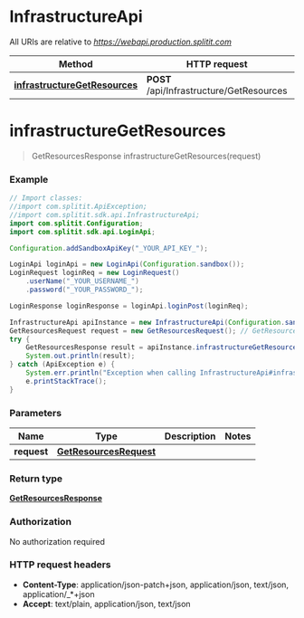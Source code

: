 # InfrastructureApi

All URIs are relative to *https://webapi.production.splitit.com*

Method | HTTP request | Description
------------- | ------------- | -------------
[**infrastructureGetResources**](InfrastructureApi.md#infrastructureGetResources) | **POST** /api/Infrastructure/GetResources | 


<a name="infrastructureGetResources"></a>
# **infrastructureGetResources**
> GetResourcesResponse infrastructureGetResources(request)



### Example
```java
// Import classes:
//import com.splitit.ApiException;
//import com.splitit.sdk.api.InfrastructureApi;
import com.splitit.Configuration;
import com.splitit.sdk.api.LoginApi;

Configuration.addSandboxApiKey("_YOUR_API_KEY_");

LoginApi loginApi = new LoginApi(Configuration.sandbox());
LoginRequest loginReq = new LoginRequest()
    .userName("_YOUR_USERNAME_")
    .password("_YOUR_PASSWORD_");

LoginResponse loginResponse = loginApi.loginPost(loginReq);

InfrastructureApi apiInstance = new InfrastructureApi(Configuration.sandbox()).withSessionId(loginResponse.getSessionId());
GetResourcesRequest request = new GetResourcesRequest(); // GetResourcesRequest | 
try {
    GetResourcesResponse result = apiInstance.infrastructureGetResources(request);
    System.out.println(result);
} catch (ApiException e) {
    System.err.println("Exception when calling InfrastructureApi#infrastructureGetResources");
    e.printStackTrace();
}
```

### Parameters

Name | Type | Description  | Notes
------------- | ------------- | ------------- | -------------
 **request** | [**GetResourcesRequest**](GetResourcesRequest.md)|  |

### Return type

[**GetResourcesResponse**](GetResourcesResponse.md)

### Authorization

No authorization required

### HTTP request headers

 - **Content-Type**: application/json-patch+json, application/json, text/json, application/_*+json
 - **Accept**: text/plain, application/json, text/json

